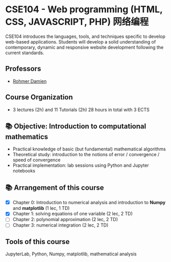 # CSE104 - Web programming (HTML, CSS, JAVASCRIPT, PHP) 网络编程

CSE104 introduces the languages, tools, and techniques specific to develop web-based applications. Students will develop a solid understanding of contemporary, dynamic and responsive website development following the current standards.

## Professors
- [Rohmer Damien](https://imagecomputing.net/damien.rohmer/)

## Course Organization
- 3 lectures (2h) and 11 Tutorials (2h) 28 hours in total with 3 ECTS

## 📚 Objective: Introduction to computational mathematics
* Practical knowledge of basic (but fundamental) mathematical algorithms
* Theoretical study: introduction to the notions of error / convergence / speed of convergence
* Practical implementation: lab sessions using Python and Jupyter notebooks

## 📚 Arrangement of this course

* [x] Chapter 0: Introduction to numerical analysis and introduction to **Numpy** and **matplotlib** (1 lec, 1 TD)
* [x] Chapter 1: solving equations of one variable (2 lec, 2 TD)
* [ ] Chapter 2: polynomial approximation (2 lec, 2 TD)
* [ ] Chapter 3: numerical integration (2 lec, 2 TD)

## Tools of this course
JupyterLab, Python, Numpy, matplotlib, mathematical analysis
